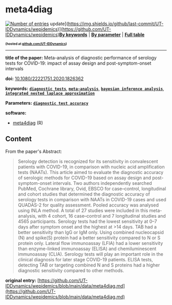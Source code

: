 <!--DO NOT EDIT BY HAND-->
 
#  meta4diag 
 

 [![Number of entries](https://img.shields.io/endpoint?url=https%3A%2F%2Fut-iddynamics.github.io%2Fwepidemics%2Finfo%2Fentries.json)](https://github.com/UT-IDDynamics/wepidemics) update](https://img.shields.io/github/last-commit/UT-IDDynamics/wepidemics)](https://github.com/UT-IDDynamics/wepidemics)[**By keywords**](../by-keyword.md) \| [**By parameter**](../by-parameter.md) \| [**Full table**](../full-table.md)
<p style="font-size:10px;font-weight:bold;">(hosted at <a href="https://github.com/UT-IDDynamics/wepidemics" target="_blank">github.com/UT-IDDynamics</a>)</p>

---
 
 
**title of the paper:** Meta-analysis of diagnostic performance of serology tests for COVID-19: impact of assay design and post-symptom-onset intervals
 
**doi:** [10.1080/22221751.2020.1826362](https://doi.org/10.1080/22221751.2020.1826362)
 

**keywords:** [**`diagnostic tests`**](../by-keyword.md#diagnostic-tests), [**`meta-analysis`**](../by-keyword.md#meta-analysis), [**`bayesian inference analysis`**](../by-keyword.md#bayesian-inference-analysis), [**`integrated nested laplace approximation`**](../by-keyword.md#integrated-nested-laplace-approximation) 

**Parameters:** [**`diagnostic test accuracy`**](../by-parameter.md#diagnostic-test-accuracy) 

**software:**
 
 - [meta4diag](https://cran.r-project.org/web/packages/meta4diag/index.html) (R) 


## Content



From the paper's Abstract:

> Serology detection is recognized for its sensitivity in convalescent patients with COVID-19, in comparison with nucleic acid amplification tests (NAATs). This article aimed to evaluate the diagnostic accuracy of serologic methods for COVID-19 based on assay design and post-symptom-onset intervals. Two authors independently searched PubMed, Cochrane library, Ovid, EBSCO for case–control, longitudinal and cohort studies that determined the diagnostic accuracy of serology tests in comparison with NAATs in COVID-19 cases and used QUADAS-2 for quality assessment. Pooled accuracy was analysed using INLA method. A total of 27 studies were included in this meta-analysis, with 4 cohort, 16 case–control and 7 longitudinal studies and 4565 participants. Serology tests had the lowest sensitivity at 0–7 days after symptom onset and the highest at >14 days. TAB had a better sensitivity than IgG or IgM only. Using combined nucleocapsid (N) and spike(S) protein had a better sensitivity compared to N or S protein only. Lateral flow immunoassay (LFIA) had a lower sensitivity than enzyme-linked immunoassay (ELISA) and chemiluminescent immunoassay (CLIA). Serology tests will play an important role in the clinical diagnosis for later stage COVID-19 patients. ELISA tests, detecting TAB or targeting combined N and S proteins had a higher diagnostic sensitivity compared to other methods.





 **original entry:**  [https://github.com/UT-IDDynamics/wepidemics/blob/main/data/meta4diag.md](https://github.com/UT-IDDynamics/wepidemics/blob/main/data/meta4diag.md) 
